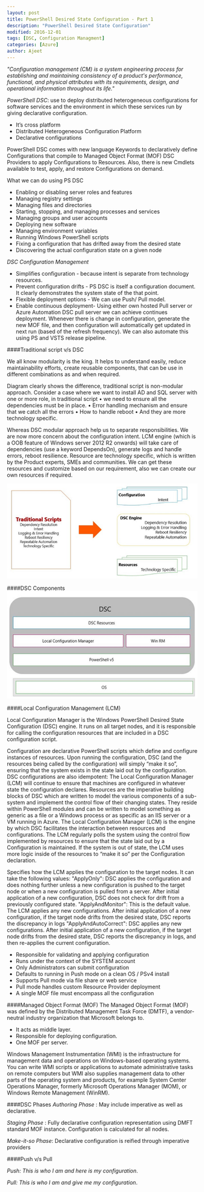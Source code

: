 ```yaml
---
layout: post
title: PowerShell Desired State Configuration - Part 1
description: "PowerShell Desired State Configuration"
modified: 2016-12-01
tags: [DSC, Configuration Managment]
categories: [Azure]
author: Ajeet
---
```

*"Configuration management (CM) is a system engineering process for establishing and maintaining consistency of a product's performance, functional, and physical attributes with its requirements, design, and operational information throughout its life."*

*PowerShell DSC*: use to deploy distributed heterogeneous configurations for software services and the environment in which these services run by giving declarative configuration. 

*   It’s cross platform
*   Distributed Heterogeneous Configuration Platform
*   Declarative configurations 

PowerShell DSC comes with new language Keywords to declaratively define Configurations that compile to Managed Object Format (MOF) DSC Providers to apply Configurations to Resources. Also, there is new Cmdlets available to test, apply, and restore Configurations on demand. 
 
 What we can do using PS DSC
*    Enabling or disabling server roles and features
*   Managing registry settings
*   Managing files and directories
*   Starting, stopping, and managing processes and services
*   Managing groups and user accounts
*   Deploying new software
*   Managing environment variables
*   Running Windows PowerShell scripts
*   Fixing a configuration that has drifted away from the desired state
*   Discovering the actual configuration state on a given node

*DSC Configuration Management*

*   Simplifies configuration - because intent is separate from technology resources.
*   Prevent configuration drifts -  PS DSC is itself a configuration document. It clearly demonstrates the system state of the that point. 
*   Flexible deployment options - We can use Push/ Pull model.
*   Enable continuous deployment- Using either own hosted Pull server or Azure Automation DSC pull server we can achieve continues deployment. Whenever there is change in configuration, generate the new MOF file, and then configuration will automatically get updated in next run (based of the refresh frequency).
We can also automate this using PS and VSTS release pipeline. 

####Traditional script v/s DSC

We all know modularity is the king. It helps to understand easily, reduce maintainability efforts, create reusable components, that can be use in different combinations as and when required.

Diagram clearly shows the difference, traditional script is non-modular approach. Consider a case where we want to install AD and SQL server with one or more role, in traditional script 
•	we need to ensure all the dependencies must be in place. 
•	Error handling mechanism and ensure that we catch all the errors
•	How to handle reboot
•	And they are more technology specific.

Whereas DSC modular approach help us to separate responsibilities. We are now more concern about the configuration intent. LCM engine (which is a OOB feature of Windows server 2012 R2 onwards) will take care of dependencies (use a keyword DependsOn), generate logs and handle errors, reboot resilience. Resource are technology specific, which is written by the Product experts, SMEs and communities. We can get these resources and customize based on our requirement, also we can create our own resources if required.

![Traditional script v/s DSC](/images/posts/PSDSC/trdscriptvsdsc.JPG)

####DSC Components
 ![DSC component](/images/posts/PSDSC/dsccomponent.JPG)

 ####Local Configuration Management (LCM)

 Local Configuration Manager is the Windows PowerShell Desired State Configuration (DSC) engine. It runs on all target nodes, and it is responsible for calling the configuration resources that are included in a DSC configuration script.

 Configuration are declarative PowerShell scripts which define and configure instances of resources. Upon running the configuration, DSC (and the resources being called by the configuration) will simply “make it so”, ensuring that the system exists in the state laid out by the configuration. DSC configurations are also idempotent: The Local Configuration Manager (LCM) will continue to ensure that machines are configured in whatever state the configuration declares.
Resources are the imperative building blocks of DSC which are written to model the various components of a sub-system and implement the control flow of their changing states. They reside within PowerShell modules and can be written to model something as generic as a file or a Windows process or as specific as an IIS server or a VM running in Azure.
The Local Configuration Manager (LCM) is the engine by which DSC facilitates the interaction between resources and configurations. The LCM regularly polls the system using the control flow implemented by resources to ensure that the state laid out by a Configuration is maintained. If the system is out of state, the LCM uses more logic inside of the resources to “make it so” per the Configuration declaration.

Specifies how the LCM applies the configuration to the target nodes. It can take the following values: "ApplyOnly": DSC applies the configuration and does nothing further unless a new configuration is pushed to the target node or when a new configuration is pulled from a server. After initial application of a new configuration, DSC does not check for drift from a previously configured state. "ApplyAndMonitor": This is the default value. The LCM applies any new configurations. After initial application of a new configuration, if the target node drifts from the desired state, DSC reports the discrepancy in logs "ApplyAndAutoCorrect": DSC applies any new configurations. After initial application of a new configuration, if the target node drifts from the desired state, DSC reports the discrepancy in logs, and then re-applies the current configuration.

*   Responsible for validating and applying configuration
*   Runs under the context of the SYSTEM account
*    Only Administrators can submit configuration
*   Defaults to running in Push mode on a clean OS / PSv4 install
*   Supports Pull mode via file share or web service
*   Pull mode handles custom Resource Provider deployment
*   A single MOF file must encompass all the configuration

 ####Managed Object Format (MOF)
The Managed Object Format (MOF) was defined by the Distributed Management Task Force (DMTF), a vendor-neutral industry organization that Microsoft belongs to. 

*   It acts as middle layer.
*   Responsible for deploying configuration.
*   One MOF per server.

 Windows Management Instrumentation (WMI) is the infrastructure for management data and operations on Windows-based operating systems. You can write WMI scripts or applications to automate administrative tasks on remote computers but WMI also supplies management data to other parts of the operating system and products, for example System Center Operations Manager, formerly Microsoft Operations Manager (MOM), or Windows Remote Management (WinRM).

####DSC Phases
*Authoring Phase* : May include imperative as well as declarative.

*Staging Phase* : Fully declarative configuration representation using DMFT standard MOF instance.
Configuration is calculated for all nodes.

*Make-it-so  Phase*: Declarative configuration is reified through imperative providers

####Push v/s Pull

*Push: This is who I am and here is my configuration*. 

*Pull:  This is who I am and give me my configuration*.




